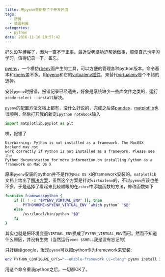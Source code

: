 ```yaml
---
title: 用pyenv重新整了个开发环境
tags:
  - 折腾
  - 装逼利器
categories:
  - python
date: 2016-11-16 19:57:42
---
```



好久没写博客了，因为一直不干正事。最近受老婆胁迫帮她做事，顺便自己也学习学习，值得记录一下，备忘。


[pyenv][pyenv]，一个模仿[rbenv][rbenv]而产生的工具，可以方便的管理各种python版本。命令基本和[rbenv][rbenv]差不多。用[pyenv][pyenv]和它的[virtualenv插件][pyenv-virtualenv]，来替代[virtualenv][virtualenv]是个不错的选择。

安装`pyenv`时报错，报错记录已经遗失，好象是系统缺少一些库文件之类的，运行`xcode-select --install`解决。

`pyenv`的配置方法文档上都有，没什么好说的，完成之后装[pandas][pandas]，[matplotlib][matplotlib]也很顺利，然后打开我的新宠`ipython notebook`输入
```python
import matplotlib.pyplot as plt
```
咦，报错了
```
UserWarning: Python is not installed as a framework. The MacOSX backend may not
work correctly if Python is not installed as a framework. Please see the
Python documentation for more information on installing Python as a framework on Mac OS X
```


原来`pyenv`安装的python并不是作为`Mac OS X`的framework安装的。`matplotlib`文档上给出了[解决方案][faq]，虽然这个方案是针对`virtualenv`的，不过`pyenv`应该也差不多，于是选择了看起来比较顺眼的在`zshrc`中添加函数的方法，修改函数如下
```bash
function frameworkpython {
    if [[ ! -z "$PYENV_VIRTUAL_ENV" ]]; then
        PYTHONHOME=$PYENV_VIRTUAL_ENV `which python` "$@"
    else
        /usr/local/bin/python "$@"
    fi
}
```
其实也就是把环境变量`VIRTUAL_ENV`换成了`PYENV_VIRTUAL_ENV`而已。然而不知道什么原因，并没有生效（当然运行`exec $SHELL`我是没有忘记的）


只好继续google，发现`pyenv`可以把python作为framework来安装:
```bash
env PYTHON_CONFIGURE_OPTS="--enable-framework CC=clang" pyenv install 3.5.2
```
用这个命令重装python之后，一切都OK了。



[rbenv]: https://github.com/rbenv/rbenv
[pyenv]: https://github.com/yyuu/pyenv
[virtualenv]: https://virtualenv.pypa.io/en/stable/
[pyenv-virtualenv]: https://github.com/yyuu/pyenv-virtualenv
[faq]: http://matplotlib.org/faq/virtualenv_faq.html#working-with-matplotlib-in-virtual-environments
[pandas]: http://pandas.pydata.org/
[matplotlib]: http://matplotlib.org/